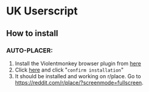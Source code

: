 # UK Userscript

## How to install

### AUTO-PLACER:
1. Install the Violentmonkey browser plugin from [here](https://violentmonkey.github.io/get-it/)
2. Click [here](https://i.g3v.co.uk/place/autoinstall.user.js?latest2) and click "`confirm installation`"
3. It should be installed and working on r/place. Go to https://reddit.com/r/place/?screenmode=fullscreen.
